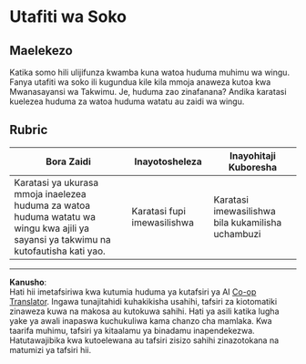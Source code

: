 <!--
CO_OP_TRANSLATOR_METADATA:
{
  "original_hash": "96f3696153d9ed54b19a1bb65438c104",
  "translation_date": "2025-08-26T16:09:44+00:00",
  "source_file": "5-Data-Science-In-Cloud/17-Introduction/assignment.md",
  "language_code": "sw"
}
-->
# Utafiti wa Soko

## Maelekezo

Katika somo hili ulijifunza kwamba kuna watoa huduma muhimu wa wingu. Fanya utafiti wa soko ili kugundua kile kila mmoja anaweza kutoa kwa Mwanasayansi wa Takwimu. Je, huduma zao zinafanana? Andika karatasi kuelezea huduma za watoa huduma watatu au zaidi wa wingu.

## Rubric

Bora Zaidi | Inayotosheleza | Inayohitaji Kuboresha
--- | --- | -- |
Karatasi ya ukurasa mmoja inaelezea huduma za watoa huduma watatu wa wingu kwa ajili ya sayansi ya takwimu na kutofautisha kati yao. | Karatasi fupi imewasilishwa | Karatasi imewasilishwa bila kukamilisha uchambuzi

---

**Kanusho**:  
Hati hii imetafsiriwa kwa kutumia huduma ya kutafsiri ya AI [Co-op Translator](https://github.com/Azure/co-op-translator). Ingawa tunajitahidi kuhakikisha usahihi, tafsiri za kiotomatiki zinaweza kuwa na makosa au kutokuwa sahihi. Hati ya asili katika lugha yake ya awali inapaswa kuchukuliwa kama chanzo cha mamlaka. Kwa taarifa muhimu, tafsiri ya kitaalamu ya binadamu inapendekezwa. Hatutawajibika kwa kutoelewana au tafsiri zisizo sahihi zinazotokana na matumizi ya tafsiri hii.